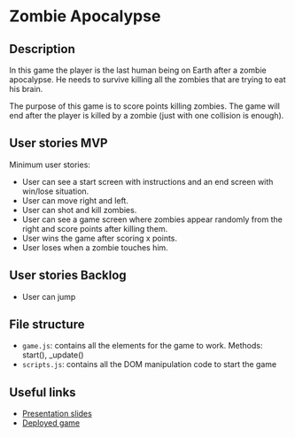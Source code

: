 # Zombie Apocalypse

<!-- When you finish, add a nice screenshot of your game -->
<!--[<img src="./img/page.png">]()-->

## Description

In this game the player is the last human being on Earth after a zombie apocalypse. He needs to survive killing all the zombies that are trying to eat his brain.

The purpose of this game is to score points killing zombies. The game will end after the player is killed by a zombie (just with one collision is enough).

## User stories MVP

Minimum user stories:

- User can see a start screen with instructions and an end screen with win/lose situation.
- User can move right and left.
- User can shot and kill zombies.
- User can see a game screen where zombies appear randomly from the right and score points after killing them.
- User wins the game after scoring x points.
- User loses when a zombie touches him.

## User stories Backlog

- User can jump

## File structure

- <code>game.js</code>: contains all the elements for the game to work. Methods: start(), \_update()
- <code>scripts.js</code>: contains all the DOM manipulation code to start the game

## Useful links

<!-- When you finish, add these links and commit -->

- [Presentation slides]()
- [Deployed game]()
